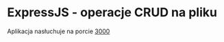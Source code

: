 # ExpressJS  - operacje CRUD na pliku

Aplikacja nasłuchuje na porcie [3000](http://localhost:3000/)
